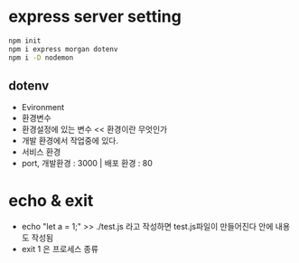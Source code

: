 # express server setting

```bash
npm init
npm i express morgan dotenv
npm i -D nodemon
```

## dotenv

- Evironment
- 환경변수
- 환경설정에 있는 변수 << 환경이란 무엇인가
- 개발 환경에서 작업중에 있다.
- 서비스 환경
- port, 개발환경 : 3000 | 배포 환경 : 80

# echo & exit

- echo "let a = 1;" >> ./test.js 라고 작성하면 test.js파일이 만들어진다 안에 내용도 작성됨
- exit 1 은 프로세스 종류
